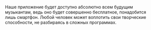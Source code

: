 Наше приложение будет доступно абсолютно всем будущим музыкантам, ведь оно будет совершенно бесплатное, понадобится лишь смартфон. Любой человек может воплотить свои творческие способности, не разбираясь в сложных программах.

